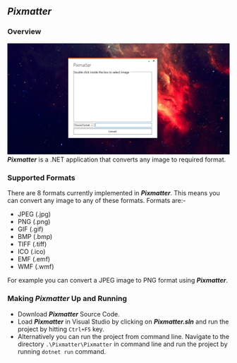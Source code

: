 ## _Pixmatter_

### Overview

![pixmatter](https://github.com/evilprince2009/Pixmatter/blob/main/images/Screenshot_1.png)
_**Pixmatter**_ is a .NET application that converts any image to required format.

### Supported Formats

There are 8 formats currently implemented in _**Pixmatter**_. This means you can convert any image to any of these formats.
Formats are:-

- JPEG (.jpg)
- PNG (.png)
- GIF (.gif)
- BMP (.bmp)
- TIFF (.tiff)
- ICO (.ico)
- EMF (.emf)
- WMF (.wmf)

For example you can convert a JPEG image to PNG format using _**Pixmatter**_.

### Making _**Pixmatter**_ Up and Running

- Download _**Pixmatter**_ Source Code.
- Load _**Pixmatter**_ in Visual Studio by clicking on _**Pixmatter.sln**_ and run the project by hitting `Ctrl+F5` key.
- Alternatively you can run the project from command line. Navigate to the directory `.\Pixmatter\Pixmatter` in command line and run the project by running `dotnet run` command.
